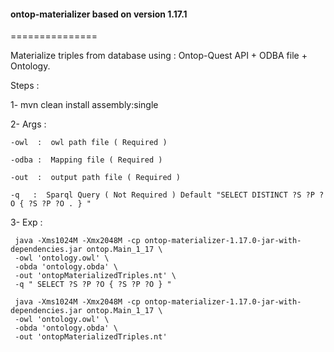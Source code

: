 <h4>ontop-materializer based on version 1.17.1</h4>
===============

Materialize triples from database using : Ontop-Quest API + ODBA file + Ontology.

Steps : 

 1- mvn clean install assembly:single
 
 2- Args :
 
   `-owl  :  owl path file ( Required ) ` 
    
   `-odba :  Mapping file ( Required ) ` 
    
   `-out  :  output path file ( Required ) ` 
    
   `-q   :  Sparql Query ( Not Required ) Default "SELECT DISTINCT ?S ?P ?O { ?S ?P ?O . } " `
    
  3- Exp    :
  
     java -Xms1024M -Xmx2048M -cp ontop-materializer-1.17.0-jar-with-dependencies.jar ontop.Main_1_17 \
     -owl 'ontology.owl' \
     -obda 'ontology.obda' \
     -out 'ontopMaterializedTriples.nt' \
     -q " SELECT ?S ?P ?O { ?S ?P ?O } "
    
     java -Xms1024M -Xmx2048M -cp ontop-materializer-1.17.0-jar-with-dependencies.jar ontop.Main_1_17 \
     -owl 'ontology.owl' \
     -obda 'ontology.obda' \
     -out 'ontopMaterializedTriples.nt'
     
     
    
